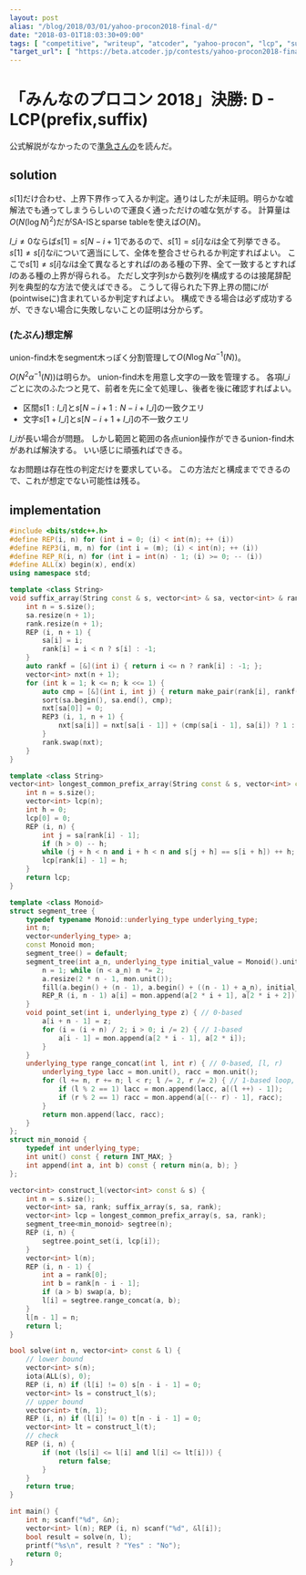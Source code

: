 ```yaml
---
layout: post
alias: "/blog/2018/03/01/yahoo-procon2018-final-d/"
date: "2018-03-01T18:03:30+09:00"
tags: [ "competitive", "writeup", "atcoder", "yahoo-procon", "lcp", "suffix-array" ]
"target_url": [ "https://beta.atcoder.jp/contests/yahoo-procon2018-final-open/tasks/yahoo_procon2018_final_d" ]
---
```


# 「みんなのプロコン 2018」決勝: D - LCP(prefix,suffix)

公式解説がなかったので[準急さんの](https://beta.atcoder.jp/contests/yahoo-procon2018-final/submissions/2126707)を読んだ。

## solution

$s[1]$だけ合わせ、上界下界作って入るか判定。通りはしたが未証明。明らかな嘘解法でも通ってしまうらしいので運良く通っただけの嘘な気がする。
計算量は$O(N (\log N)^2)$だがSA-ISとsparse tableを使えば$O(N)$。

$l\_i \ne 0$ならば$s[1] = s[N - i + 1]$であるので、$s[1] = s[i]$な$i$は全て列挙できる。
$s[1] \ne s[i]$な$i$について適当にして、全体を整合させられるか判定すればよい。
ここで$s[1] \ne s[i]$な$i$は全て異なるとすれば$l$のある種の下界、全て一致するとすれば$l$のある種の上界が得られる。
ただし文字列$s$から数列$l$を構成するのは接尾辞配列を典型的な方法で使えばできる。
こうして得られた下界上界の間に$l$が(pointwiseに)含まれているか判定すればよい。
構成できる場合は必ず成功するが、できない場合に失敗しないことの証明は分からず。

### (たぶん)想定解

union-find木をsegment木っぽく分割管理して$O(N \log N \alpha^{-1}(N))$。

$O(N^2 \alpha^{-1}(N))$は明らか。
union-find木を用意し文字の一致を管理する。
各項$l\_i$ごとに次のふたつと見て、前者を先に全て処理し、後者を後に確認すればよい。

-   区間$s[1 : l\_i]$と$s[N - i + 1 : N - i + l\_i]$の一致クエリ
-   文字$s[1 + l\_i]$と$s[N - i + 1 + l\_i]$の不一致クエリ

$l\_i$が長い場合が問題。
しかし範囲と範囲の各点union操作ができるunion-find木があれば解決する。
いい感じに頑張ればできる。

なお問題は存在性の判定だけを要求している。
この方法だと構成までできるので、これが想定でない可能性は残る。

## implementation

``` c++
#include <bits/stdc++.h>
#define REP(i, n) for (int i = 0; (i) < int(n); ++ (i))
#define REP3(i, m, n) for (int i = (m); (i) < int(n); ++ (i))
#define REP_R(i, n) for (int i = int(n) - 1; (i) >= 0; -- (i))
#define ALL(x) begin(x), end(x)
using namespace std;

template <class String>
void suffix_array(String const & s, vector<int> & sa, vector<int> & rank) {
    int n = s.size();
    sa.resize(n + 1);
    rank.resize(n + 1);
    REP (i, n + 1) {
        sa[i] = i;
        rank[i] = i < n ? s[i] : -1;
    }
    auto rankf = [&](int i) { return i <= n ? rank[i] : -1; };
    vector<int> nxt(n + 1);
    for (int k = 1; k <= n; k <<= 1) {
        auto cmp = [&](int i, int j) { return make_pair(rank[i], rankf(i + k)) < make_pair(rank[j], rankf(j + k)); };
        sort(sa.begin(), sa.end(), cmp);
        nxt[sa[0]] = 0;
        REP3 (i, 1, n + 1) {
            nxt[sa[i]] = nxt[sa[i - 1]] + (cmp(sa[i - 1], sa[i]) ? 1 : 0);
        }
        rank.swap(nxt);
    }
}

template <class String>
vector<int> longest_common_prefix_array(String const & s, vector<int> const & sa, vector<int> const & rank) {
    int n = s.size();
    vector<int> lcp(n);
    int h = 0;
    lcp[0] = 0;
    REP (i, n) {
        int j = sa[rank[i] - 1];
        if (h > 0) -- h;
        while (j + h < n and i + h < n and s[j + h] == s[i + h]) ++ h;
        lcp[rank[i] - 1] = h;
    }
    return lcp;
}

template <class Monoid>
struct segment_tree {
    typedef typename Monoid::underlying_type underlying_type;
    int n;
    vector<underlying_type> a;
    const Monoid mon;
    segment_tree() = default;
    segment_tree(int a_n, underlying_type initial_value = Monoid().unit(), Monoid const & a_mon = Monoid()) : mon(a_mon) {
        n = 1; while (n < a_n) n *= 2;
        a.resize(2 * n - 1, mon.unit());
        fill(a.begin() + (n - 1), a.begin() + ((n - 1) + a_n), initial_value); // set initial values
        REP_R (i, n - 1) a[i] = mon.append(a[2 * i + 1], a[2 * i + 2]); // propagate initial values
    }
    void point_set(int i, underlying_type z) { // 0-based
        a[i + n - 1] = z;
        for (i = (i + n) / 2; i > 0; i /= 2) { // 1-based
            a[i - 1] = mon.append(a[2 * i - 1], a[2 * i]);
        }
    }
    underlying_type range_concat(int l, int r) { // 0-based, [l, r)
        underlying_type lacc = mon.unit(), racc = mon.unit();
        for (l += n, r += n; l < r; l /= 2, r /= 2) { // 1-based loop, 2x faster than recursion
            if (l % 2 == 1) lacc = mon.append(lacc, a[(l ++) - 1]);
            if (r % 2 == 1) racc = mon.append(a[(-- r) - 1], racc);
        }
        return mon.append(lacc, racc);
    }
};
struct min_monoid {
    typedef int underlying_type;
    int unit() const { return INT_MAX; }
    int append(int a, int b) const { return min(a, b); }
};

vector<int> construct_l(vector<int> const & s) {
    int n = s.size();
    vector<int> sa, rank; suffix_array(s, sa, rank);
    vector<int> lcp = longest_common_prefix_array(s, sa, rank);
    segment_tree<min_monoid> segtree(n);
    REP (i, n) {
        segtree.point_set(i, lcp[i]);
    }
    vector<int> l(n);
    REP (i, n - 1) {
        int a = rank[0];
        int b = rank[n - i - 1];
        if (a > b) swap(a, b);
        l[i] = segtree.range_concat(a, b);
    }
    l[n - 1] = n;
    return l;
}

bool solve(int n, vector<int> const & l) {
    // lower bound
    vector<int> s(n);
    iota(ALL(s), 0);
    REP (i, n) if (l[i] != 0) s[n - i - 1] = 0;
    vector<int> ls = construct_l(s);
    // upper bound
    vector<int> t(n, 1);
    REP (i, n) if (l[i] != 0) t[n - i - 1] = 0;
    vector<int> lt = construct_l(t);
    // check
    REP (i, n) {
        if (not (ls[i] <= l[i] and l[i] <= lt[i])) {
            return false;
        }
    }
    return true;
}

int main() {
    int n; scanf("%d", &n);
    vector<int> l(n); REP (i, n) scanf("%d", &l[i]);
    bool result = solve(n, l);
    printf("%s\n", result ? "Yes" : "No");
    return 0;
}
```
